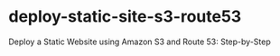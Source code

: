 # deploy-static-site-s3-route53
Deploy a Static Website using Amazon S3 and Route 53: Step-by-Step 
